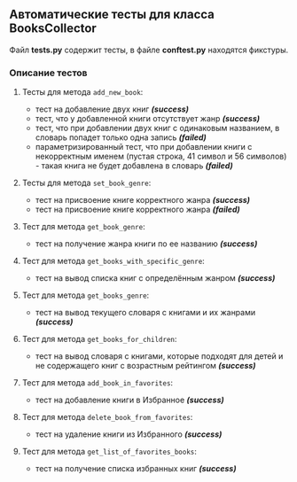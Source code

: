 ## Автоматические тесты для класса BooksCollector

Файл **tests.py** содержит тесты, в файле **conftest.py** находятся фикстуры.

### Описание тестов

1. Тесты для метода `add_new_book`:
    - тест на добавление двух книг ***(success)***
    - тест, что у добавленной книги отсутствует жанр ***(success)***
    - тест, что при добавлении двух книг с одинаковым названием, в словарь попадет только одна запись ***(failed)***
    - параметризированный тест, что при добавлении книги с некорректным именем (пустая строка, 41 символ и 56 символов) - такая книга не будет добавлена в словарь ***(failed)***

2. Тесты для метода `set_book_genre`:
    - тест на присвоение книге корректного жанра ***(success)***
    - тест на присвоение книге корректного жанра ***(failed)***

3. Тест для метода `get_book_genre`:
    - тест на получение жанра книги по ее названию ***(success)***

4. Тест для метода `get_books_with_specific_genre`:
    - тест на вывод списка книг с определённым жанром ***(success)***

5. Тест для метода `get_books_genre`:
    - тест на вывод текущего словаря с книгами и их жанрами ***(success)***

6. Тест для метода `get_books_for_children`:
    - тест на вывод словаря с книгами, которые подходят для детей и не содержащего книг с возрастным рейтингом ***(success)***

7. Тест для метода `add_book_in_favorites`:
    - тест на добавление книги в Избранное ***(success)***

8. Тест для метода `delete_book_from_favorites`:
    - тест на удаление книги из Избранного ***(success)***

9. Тест для метода `get_list_of_favorites_books`:
    - тест на получение списка избранных книг ***(success)***